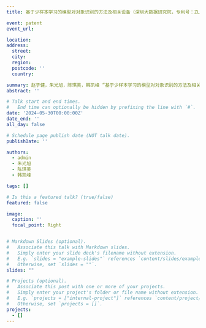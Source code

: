 ```yaml
---
title: 基于少样本学习的模型对对象识别的方法及相关设备（深圳大数据研究院，专利号：ZL202411074110，2024）

event: patent
event_url: 

location: 
address:
  street: 
  city: 
  region: 
  postcode: ''
  country: 

summary: 赵子健，朱光旭，陈琪美，韩凯峰 “基于少样本学习的模型对对象识别的方法及相关设备”
abstract: ''

# Talk start and end times.
#   End time can optionally be hidden by prefixing the line with `#`.
date: '2024-05-30T00:00:00Z'
date_end: ''
all_day: false

# Schedule page publish date (NOT talk date).
publishDate: ''

authors:
  - admin
  - 朱光旭
  - 陈琪美
  - 韩凯峰

tags: []

# Is this a featured talk? (true/false)
featured: false

image:
  caption: ''
  focal_point: Right


# Markdown Slides (optional).
#   Associate this talk with Markdown slides.
#   Simply enter your slide deck's filename without extension.
#   E.g. `slides = "example-slides"` references `content/slides/example-slides.md`.
#   Otherwise, set `slides = ""`.
slides: ""

# Projects (optional).
#   Associate this post with one or more of your projects.
#   Simply enter your project's folder or file name without extension.
#   E.g. `projects = ["internal-project"]` references `content/project/deep-learning/index.md`.
#   Otherwise, set `projects = []`.
projects:
  - []
---
```

